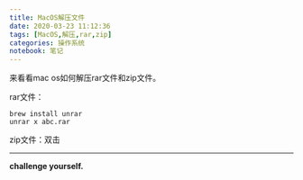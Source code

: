 ```yaml
---
title: MacOS解压文件
date: 2020-03-23 11:12:36
tags: [MacOS,解压,rar,zip]
categories: 操作系统
notebook: 笔记
---
```


来看看mac os如何解压rar文件和zip文件。

<!-- more -->
rar文件：
```
brew install unrar
unrar x abc.rar
```
zip文件：双击


---
<b>challenge yourself.</b>
